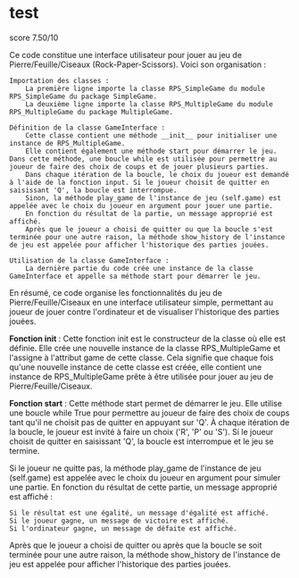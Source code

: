 # test

score 7.50/10


Ce code constitue une interface utilisateur pour jouer au jeu de Pierre/Feuille/Ciseaux (Rock-Paper-Scissors). Voici son organisation :

    Importation des classes :
        La première ligne importe la classe RPS_SimpleGame du module RPS_SimpleGame du package SimpleGame.
        La deuxième ligne importe la classe RPS_MultipleGame du module RPS_MultipleGame du package MultipleGame.

    Définition de la classe GameInterface :
        Cette classe contient une méthode __init__ pour initialiser une instance de RPS_MultipleGame.
        Elle contient également une méthode start pour démarrer le jeu. Dans cette méthode, une boucle while est utilisée pour permettre au joueur de faire des choix de coups et de jouer plusieurs parties.
        Dans chaque itération de la boucle, le choix du joueur est demandé à l'aide de la fonction input. Si le joueur choisit de quitter en saisissant 'Q', la boucle est interrompue.
        Sinon, la méthode play_game de l'instance de jeu (self.game) est appelée avec le choix du joueur en argument pour jouer une partie.
        En fonction du résultat de la partie, un message approprié est affiché.
        Après que le joueur a choisi de quitter ou que la boucle s'est terminée pour une autre raison, la méthode show_history de l'instance de jeu est appelée pour afficher l'historique des parties jouées.

    Utilisation de la classe GameInterface :
        La dernière partie du code crée une instance de la classe GameInterface et appelle sa méthode start pour démarrer le jeu.

En résumé, ce code organise les fonctionnalités du jeu de Pierre/Feuille/Ciseaux en une interface utilisateur simple, permettant au joueur de jouer contre l'ordinateur et de visualiser l'historique des parties jouées.

__Fonction init__ : Cette fonction init est le constructeur de la classe où elle est définie. Elle crée une nouvelle instance de la classe RPS_MultipleGame et l'assigne à l'attribut game de cette classe. Cela signifie que chaque fois qu'une nouvelle instance de cette classe est créée, elle contient une instance de RPS_MultipleGame prête à être utilisée pour jouer au jeu de Pierre/Feuille/Ciseaux.

__Fonction start__ : Cette méthode start permet de démarrer le jeu. Elle utilise une boucle while True pour permettre au joueur de faire des choix de coups tant qu'il ne choisit pas de quitter en appuyant sur 'Q'. À chaque itération de la boucle, le joueur est invité à faire un choix ('R', 'P' ou 'S'). Si le joueur choisit de quitter en saisissant 'Q', la boucle est interrompue et le jeu se termine.

Si le joueur ne quitte pas, la méthode play_game de l'instance de jeu (self.game) est appelée avec le choix du joueur en argument pour simuler une partie. En fonction du résultat de cette partie, un message approprié est affiché :

    Si le résultat est une égalité, un message d'égalité est affiché.
    Si le joueur gagne, un message de victoire est affiché.
    Si l'ordinateur gagne, un message de défaite est affiché.

Après que le joueur a choisi de quitter ou après que la boucle se soit terminée pour une autre raison, la méthode show_history de l'instance de jeu est appelée pour afficher l'historique des parties jouées.
